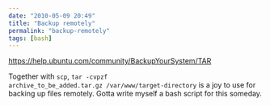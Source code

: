 ```yaml
---
date: "2010-05-09 20:49"
title: "Backup remotely"
permalink: "backup-remotely"
tags: [bash]
---
```


<a href="https://help.ubuntu.com/community/BackupYourSystem/TAR">https://help.ubuntu.com/community/BackupYourSystem/TAR</a>

Together with <code>scp</code>, <code>tar -cvpzf archive_to_be_added.tar.gz /var/www/target-directory</code> is a joy to use for backing up files remotely. Gotta write myself a bash script for this someday.
